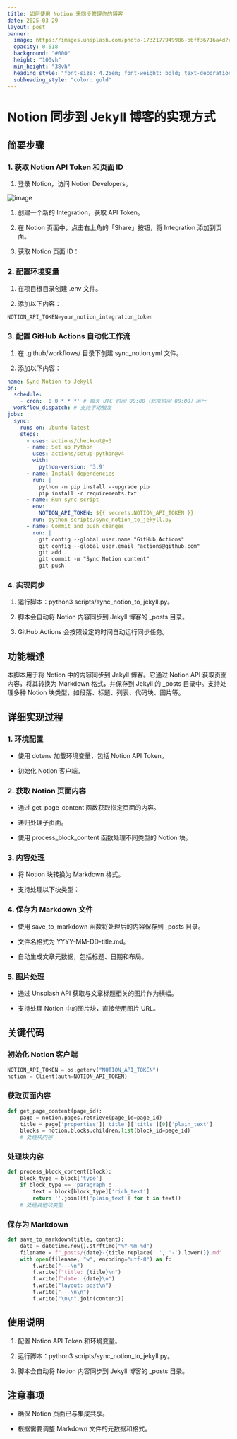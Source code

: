 ```yaml
---
title: 如何使用 Notion 来同步管理你的博客
date: 2025-03-29
layout: post
banner:
  image: https://images.unsplash.com/photo-1732177949906-b6ff36716a4d?crop=entropy&cs=tinysrgb&fit=max&fm=jpg&ixid=M3w2OTIwMzJ8MHwxfHJhbmRvbXx8fHx8fHx8fDE3NDMyNjU0NjV8&ixlib=rb-4.0.3&q=80&w=1080
  opacity: 0.618
  background: "#000"
  height: "100vh"
  min_height: "38vh"
  heading_style: "font-size: 4.25em; font-weight: bold; text-decoration: underline"
  subheading_style: "color: gold"
---
```


# Notion 同步到 Jekyll 博客的实现方式

## 简要步骤

### 1. 获取 Notion API Token 和页面 ID

1. 登录 Notion，访问 Notion Developers。

![image](https://prod-files-secure.s3.us-west-2.amazonaws.com/a7a0cc5a-89b9-4cda-8686-1fba0ca52f40/d19c1afe-dea5-4312-9333-786b0ba83054/image.png?X-Amz-Algorithm=AWS4-HMAC-SHA256&X-Amz-Content-Sha256=UNSIGNED-PAYLOAD&X-Amz-Credential=ASIAZI2LB4664QLFYN4U%2F20250329%2Fus-west-2%2Fs3%2Faws4_request&X-Amz-Date=20250329T162425Z&X-Amz-Expires=3600&X-Amz-Security-Token=IQoJb3JpZ2luX2VjEBAaCXVzLXdlc3QtMiJGMEQCIE7rTym7f7380ihoxOMdAaf0Eu4vM6qIgY1O5s8vWimQAiBucwArv5TT1YwWFrwSbmQn5RRwmPRSgoL4tj5Saxo4Pir%2FAwh4EAAaDDYzNzQyMzE4MzgwNSIMRvcF1%2Bl%2BW%2F8I%2B%2BIqKtwDfYaEEDRK34O7OCFgk1bQX6TRbnQwqDpSW3AlFJIs8TG4Z4EnY0MM5eGfzmrRe5%2BejEfL7NjOs6WsenVHm5wKtWAGaff8FB%2F41zzrDG39emvgufB9BOceeHLMvHCOC3UpaG6%2FUUqfdptKXh5t0htcPmGkZ6wEKTQ5FWO0PN57upNrWzMXMZSwte3fZfaKtAlmoISTtiHKxW4JbNZ9Xn18OQW9m5VYEAXB2rr7jB02ih7x09ds8cqLkGgZ%2F7IKK9Yun560EX9tCBQWn4IETUFAv%2Fd2n4s64TLpU11KFz%2FfCh%2FW0KdGQrpLpJh6WI1wkoFs6%2BWeieYW%2FL67MVzrazHf65r%2FSnXBAdwwFyhc6nCqKw6U%2FLiLDiTOXbydu%2BjVBloKVZv3AlR2P79i3sbqrcpnBUCH%2F9JHpGS%2FzSttw73xDghuB1ggE4yhGxoHfrqo4aNu5ykiRGk5tKG5kAK8jOu2dvJQYF%2BuCXVH8x31Hnrr7TakAJd7YHrZ7sF%2Fc0efyeC%2F6L%2BkzgIW%2FuJCFsmWI1pwYbGz7SLqFXIpj2Xsd6SwelGqguVMQ6Z72zr5fIQoR9Vd%2BgxDoX52wO1YsLdOWsiuV2ukv9HUK0FVAc872kOJNfLvLBuJc3S89n%2BJPTEwkp%2BgvwY6pgEw6X%2Brc0Y9QOkoeuXbshw3q9rFuB2P9BlyJQaJ61eWs7BPLuvK2XR3kAY1Xa8uMNUfQh7HyERHzd5aFXf2SNOytLn%2FsN5ld7GXXK5uO3pRQlVB1Rm%2FJWSn8KBjPFYEp8sr72JPQ6Ho%2FG3i76j8259JmrDRhib1gKzXZQTrUOt6zUwOw%2BXn%2FZOsFYjVtj7ygtowcFZ7h5y%2Fyz306PD9%2BxEnothF%2BuHA&X-Amz-Signature=c64ebb277119501b59a6e0a061188e8dceeef2470b79be75bbe2ba0d9a31a974&X-Amz-SignedHeaders=host&x-id=GetObject)

1. 创建一个新的 Integration，获取 API Token。

1. 在 Notion 页面中，点击右上角的「Share」按钮，将 Integration 添加到页面。

1. 获取 Notion 页面 ID：


### 2. 配置环境变量

1. 在项目根目录创建 .env 文件。

1. 添加以下内容：

```javascript
NOTION_API_TOKEN=your_notion_integration_token
```

### 3. 配置 GitHub Actions 自动化工作流

1. 在 .github/workflows/ 目录下创建 sync_notion.yml 文件。

1. 添加以下内容：

```yaml
name: Sync Notion to Jekyll
on:
  schedule:
    - cron: '0 0 * * *' # 每天 UTC 时间 00:00（北京时间 08:00）运行
  workflow_dispatch: # 支持手动触发
jobs:
  sync:
    runs-on: ubuntu-latest
    steps:
      - uses: actions/checkout@v3
      - name: Set up Python
        uses: actions/setup-python@v4
        with:
          python-version: '3.9'
      - name: Install dependencies
        run: |
          python -m pip install --upgrade pip
          pip install -r requirements.txt
      - name: Run sync script
        env:
          NOTION_API_TOKEN: ${{ secrets.NOTION_API_TOKEN }}
        run: python scripts/sync_notion_to_jekyll.py
      - name: Commit and push changes
        run: |
          git config --global user.name "GitHub Actions"
          git config --global user.email "actions@github.com"
          git add .
          git commit -m "Sync Notion content"
          git push
```

### 4. 实现同步

1. 运行脚本：python3 scripts/sync_notion_to_jekyll.py。

1. 脚本会自动将 Notion 内容同步到 Jekyll 博客的 _posts 目录。

1. GitHub Actions 会按照设定的时间自动运行同步任务。

## 功能概述

本脚本用于将 Notion 中的内容同步到 Jekyll 博客。它通过 Notion API 获取页面内容，将其转换为 Markdown 格式，并保存到 Jekyll 的 _posts 目录中。支持处理多种 Notion 块类型，如段落、标题、列表、代码块、图片等。

## 详细实现过程

### 1. 环境配置

- 使用 dotenv 加载环境变量，包括 Notion API Token。

- 初始化 Notion 客户端。

### 2. 获取 Notion 页面内容

- 通过 get_page_content 函数获取指定页面的内容。

- 递归处理子页面。

- 使用 process_block_content 函数处理不同类型的 Notion 块。

### 3. 内容处理

- 将 Notion 块转换为 Markdown 格式。

- 支持处理以下块类型：


### 4. 保存为 Markdown 文件

- 使用 save_to_markdown 函数将处理后的内容保存到 _posts 目录。

- 文件名格式为 YYYY-MM-DD-title.md。

- 自动生成文章元数据，包括标题、日期和布局。

### 5. 图片处理

- 通过 Unsplash API 获取与文章标题相关的图片作为横幅。

- 支持处理 Notion 中的图片块，直接使用图片 URL。

## 关键代码

### 初始化 Notion 客户端

```python
NOTION_API_TOKEN = os.getenv("NOTION_API_TOKEN")
notion = Client(auth=NOTION_API_TOKEN)
```

### 获取页面内容

```python
def get_page_content(page_id):
    page = notion.pages.retrieve(page_id=page_id)
    title = page['properties']['title']['title'][0]['plain_text']
    blocks = notion.blocks.children.list(block_id=page_id)
    # 处理块内容
```

### 处理块内容

```python
def process_block_content(block):
    block_type = block['type']
    if block_type == 'paragraph':
        text = block[block_type]['rich_text']
        return ''.join([t['plain_text'] for t in text])
    # 处理其他块类型
```

### 保存为 Markdown

```python
def save_to_markdown(title, content):
    date = datetime.now().strftime("%Y-%m-%d")
    filename = f"_posts/{date}-{title.replace(' ', '-').lower()}.md"
    with open(filename, "w", encoding="utf-8") as f:
        f.write("---\n")
        f.write(f"title: {title}\n")
        f.write(f"date: {date}\n")
        f.write("layout: post\n")
        f.write("---\n\n")
        f.write("\n\n".join(content))
```

## 使用说明

1. 配置 Notion API Token 和环境变量。

1. 运行脚本：python3 scripts/sync_notion_to_jekyll.py。

1. 脚本会自动将 Notion 内容同步到 Jekyll 博客的 _posts 目录。

## 注意事项

- 确保 Notion 页面已与集成共享。

- 根据需要调整 Markdown 文件的元数据和格式。
